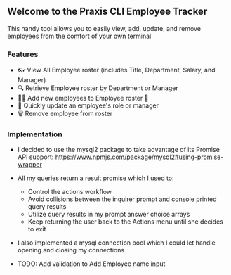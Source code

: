 ## Welcome to the Praxis CLI Employee Tracker

This handy tool allows you to easily view, add, update, and remove employees from the comfort of your own terminal

### Features
- :eyeglasses: View All Employee roster (includes Title, Department, Salary, and Manager)
- :mag: Retrieve Employee roster by Department or Manager
- :woman_office_worker: Add new employees to Employee roster :star2:
- :memo: Quickly update an employee's role or manager
- :wastebasket: Remove employee from roster

### Implementation
- I decided to use the mysql2 package to take advantage of its Promise API support: https://www.npmjs.com/package/mysql2#using-promise-wrapper
- All my queries return a result promise which I used to:
    * Control the actions workflow 
    * Avoid collisions between the inquirer prompt and console printed query results
    * Utilize query results in my prompt answer choice arrays
    * Keep returning the user back to the Actions menu until she decides to exit
    
- I also implemented a mysql connection pool which I could let handle opening and closing my connections
- TODO: Add validation to Add Employee name input
